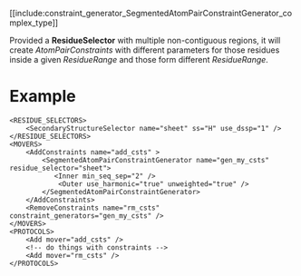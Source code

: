 [[include:constraint_generator_SegmentedAtomPairConstraintGenerator_complex_type]]

Provided a **ResidueSelector** with multiple non-contiguous regions, it will create _AtomPairConstraints_ with different parameters for those residues inside a given _ResidueRange_ and those form different _ResidueRange_.

# Example

```
<RESIDUE_SELECTORS>
    <SecondaryStructureSelector name="sheet" ss="H" use_dssp="1" />
</RESIDUE_SELECTORS>
<MOVERS>
    <AddConstraints name="add_csts" >
        <SegmentedAtomPairConstraintGenerator name="gen_my_csts" residue_selector="sheet">
           <Inner min_seq_sep="2" />
            <Outer use_harmonic="true" unweighted="true" />
        </SegmentedAtomPairConstraintGenerator>
    </AddConstraints>
    <RemoveConstraints name="rm_csts" constraint_generators="gen_my_csts" />
</MOVERS>
<PROTOCOLS>
    <Add mover="add_csts" />
    <!-- do things with constraints -->
    <Add mover="rm_csts" />
</PROTOCOLS>
```
